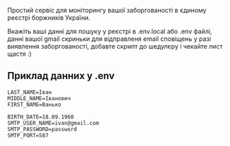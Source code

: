 Простий сервіс для моніторингу вашої заборгованості в єдиному реєстрі боржників України.

Вкажіть ваші данні для пошуку у реєстрі в .env.local або .env файлі, данні вашої gmail скриньки для відправленя email сповіщень у разі виявлення заборгованості, добавте скрипт до шедулєру і чекайте лист щастя :)

Приклад данних у .env
---

```dotenv
LAST_NAME=Іван
MIDDLE_NAME=Іванович
FIRST_NAME=Ванько

BIRTH_DATE=18.09.1960
SMTP_USER_NAME=ivan@gmail.com
SMTP_PASSWORD=password
SMTP_PORT=587
```